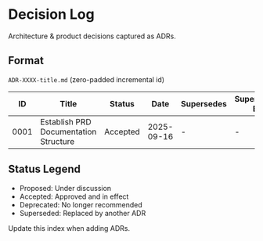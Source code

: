 # Decision Log

Architecture & product decisions captured as ADRs.

## Format
`ADR-XXXX-title.md` (zero-padded incremental id)

| ID | Title | Status | Date | Supersedes | Superseded By |
|----|-------|--------|------|------------|---------------|
| 0001 | Establish PRD Documentation Structure | Accepted | 2025-09-16 | - | - |

## Status Legend
- Proposed: Under discussion
- Accepted: Approved and in effect
- Deprecated: No longer recommended
- Superseded: Replaced by another ADR

Update this index when adding ADRs.
